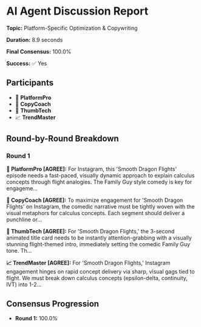 # AI Agent Discussion Report

**Topic:** Platform-Specific Optimization & Copywriting

**Duration:** 8.9 seconds

**Final Consensus:** 100.0%

**Success:** ✅ Yes

## Participants

- 🤖 **PlatformPro**
- 🤖 **CopyCoach**
- 🤖 **ThumbTech**
- 📈 **TrendMaster**

## Round-by-Round Breakdown

### Round 1

**🤖 PlatformPro [AGREE]:** For Instagram, this 'Smooth Dragon Flights' episode needs a fast-paced, visually dynamic approach to explain calculus concepts through flight analogies. The Family Guy style comedy is key for engageme...

**🤖 CopyCoach [AGREE]:** To maximize engagement for 'Smooth Dragon Flights' on Instagram, the comedic narrative must be tightly woven with the visual metaphors for calculus concepts. Each segment should deliver a punchline or...

**🤖 ThumbTech [AGREE]:** For 'Smooth Dragon Flights,' the 3-second animated title card needs to be instantly attention-grabbing with a visually stunning flight-themed intro, immediately setting the comedic Family Guy tone. Th...

**📈 TrendMaster [AGREE]:** For 'Smooth Dragon Flights,' Instagram engagement hinges on rapid concept delivery via sharp, visual gags tied to flight. We must break down calculus concepts (epsilon-delta, continuity, IVT) into 1-2...

## Consensus Progression

- **Round 1:** 100.0%
